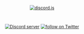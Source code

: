 <div align="center">
	<br />
	<p>
		<a href="https://www.roblox.com/groups/10391051/Alan-International-Studio#!/about"><img src="https://tr.rbxcdn.com/0c10714e082325b3941c0ae805638975/150/150/Image/Png"alt="discord.js" /></a>
	</p>
	<br />
	<p>
		<a href="https://discord.com/invite/xBn26dcU56"><img src="https://img.shields.io/discord/841652970311778314?color=5865F2&logo=discord&logoColor=white&label" alt="Discord server" /></a>
    <a href="https://twitter.com/intent/follow?screen_name=AlanStudioo">
            <img src="https://img.shields.io/twitter/follow/AlanStudioo?style=social&logo=twitter"
                alt="follow on Twitter"></a>
</a>
</div>
